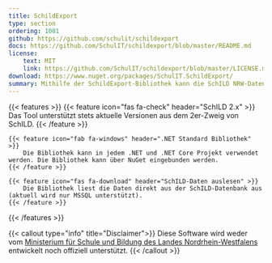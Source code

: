 ```yaml
---
title: SchildExport
type: section
ordering: 1001
github: https://github.com/schulit/schildexport
docs: https://github.com/SchulIT/schildexport/blob/master/README.md
license:
    text: MIT
    link: https://github.com/SchulIT/schildexport/blob/master/LICENSE.md
download: https://www.nuget.org/packages/SchulIT.SchildExport/
summary: Mithilfe der SchildExport-Bibliothek kann die SchILD NRW-Datenbank ausgelesen werden.
---
```


{{< features >}}
    {{< feature icon="fas fa-check" header="SchILD 2.x" >}}
        Das Tool unterstützt stets aktuelle Versionen aus dem 2er-Zweig von SchILD.
    {{< /feature >}}

    {{< feature icon="fab fa-windows" header=".NET Standard Bibliothek" >}}
        Die Bibliothek kann in jedem .NET und .NET Core Projekt verwendet werden. Die Bibliothek kann über NuGet eingebunden werden.
    {{< /feature >}}

    {{< feature icon="fas fa-download" header="SchILD-Daten auslesen" >}}
        Die Bibliothek liest die Daten direkt aus der SchILD-Datenbank aus (aktuell wird nur MSSQL unterstützt).
    {{< /feature >}}
{{< /features >}}

{{< callout type="info" title="Disclaimer">}}
    Diese Software wird weder vom <a href="https://www.svws.nrw.de/">Ministerium für Schule und Bildung des Landes Nordrhein-Westfalens</a> entwickelt noch offiziell unterstützt.
{{< /callout >}}
